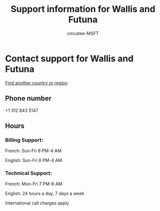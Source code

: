 ﻿---                                
title: Support information for Wallis and Futuna
author: cmcatee-MSFT
ms.author: cmcatee
manager: mnirkhe
audience: Admin
ms.topic: reference
ms.service: o365-administration
ms.collection: Adm_Support
localization_priority: Priority
description: Learn how to contact support for your country or region.
ROBOTS: NOINDEX, NOFOLLOW
---

# Contact support for Wallis and Futuna

[Find another country or region](../contact-support-for-business-products.md).

## Phone number
+1 312 843 5147

## Hours
### Billing Support:

French: Sun-Fri 8 PM-4 AM

English: Sun-Fri 8 PM-4 AM

### Technical Support:

French: Mon-Fri 7 PM-8 AM

English: 24 hours a day, 7 days a week

International call charges apply